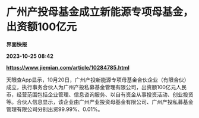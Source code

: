 # 广州产投母基金成立新能源专项母基金，出资额100亿元
**界面快报**

**2023-10-25 08:42**

**https://www.jiemian.com/article/10284785.html**

天眼查App显示，10月20日，广州产投新能源专项母基金合伙企业（有限合伙）成立，执行事务合伙人为广州产投私募基金管理有限公司，出资额100亿元人民币，经营范围包括企业管理、信息咨询服务、以自有资金从事投资活动、创业投资等。合伙人信息显示，该企业由广州产业投资母基金有限公司、广州产投私募基金管理有限公司分别出资99.99%、0.01%。